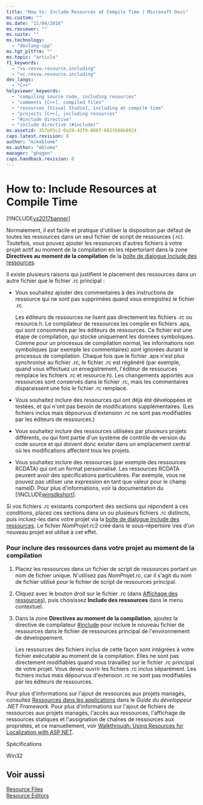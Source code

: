```yaml
---
title: "How to: Include Resources at Compile Time | Microsoft Docs"
ms.custom: ""
ms.date: "11/04/2016"
ms.reviewer: ""
ms.suite: ""
ms.technology: 
  - "devlang-cpp"
ms.tgt_pltfrm: ""
ms.topic: "article"
f1_keywords: 
  - "vs.resvw.resource.including"
  - "vc.resvw.resource.including"
dev_langs: 
  - "C++"
helpviewer_keywords: 
  - "compiling source code, including resources"
  - "comments [C++], compiled files"
  - "resources [Visual Studio], including at compile time"
  - "projects [C++], including resources"
  - "#include directive"
  - "include directive (#include)"
ms.assetid: 357e93c2-0a29-42f9-806f-882f688b8924
caps.latest.revision: 8
author: "mikeblome"
ms.author: "mblome"
manager: "ghogen"
caps.handback.revision: 8
---
```

# How to: Include Resources at Compile Time
[!INCLUDE[vs2017banner](../assembler/inline/includes/vs2017banner.md)]

Normalement, il est facile et pratique d'utiliser la disposition par défaut de toutes les ressources dans un seul fichier de script de ressources \(.rc\).  Toutefois, vous pouvez ajouter les ressources d'autres fichiers à votre projet actif au moment de la compilation en les répertoriant dans la zone **Directives au moment de la compilation** de la [boîte de dialogue Include des ressources](../windows/resource-includes-dialog-box.md).  
  
 Il existe plusieurs raisons qui justifient le placement des ressources dans un autre fichier que le fichier .rc principal :  
  
-   Vous souhaitez ajouter des commentaires à des instructions de ressource qui ne sont pas supprimées quand vous enregistrez le fichier .rc.  
  
     Les éditeurs de ressources ne lisent pas directement les fichiers .rc ou resource.h.  Le compilateur de ressources les compile en fichiers .aps, qui sont consommés par les éditeurs de ressources.  Ce fichier est une étape de compilation, qui stocke uniquement les données symboliques.  Comme pour un processus de compilation normal, les informations non symboliques \(par exemple les commentaires\) sont ignorées durant le processus de compilation.  Chaque fois que le fichier .aps n'est plus synchronisé au fichier .rc, le fichier .rc est régénéré \(par exemple, quand vous effectuez un enregistrement, l'éditeur de ressources remplace les fichiers .rc et resource.h\).  Les changements apportés aux ressources sont conservés dans le fichier .rc, mais les commentaires disparaissent une fois le fichier .rc remplacé.  
  
-   Vous souhaitez inclure des ressources qui ont déjà été développées et testées, et qui n'ont pas besoin de modifications supplémentaires.  \(Les fichiers inclus mais dépourvus d'extension .rc ne sont pas modifiables par les éditeurs de ressources.\)  
  
-   Vous souhaitez inclure des ressources utilisées par plusieurs projets différents, ou qui font partie d'un système de contrôle de version du code source et qui doivent donc exister dans un emplacement central où les modifications affectent tous les projets.  
  
-   Vous souhaitez inclure des ressources \(par exemple des ressources RCDATA\) qui ont un format personnalisé.  Les ressources RCDATA peuvent avoir des spécifications particulières.  Par exemple, vous ne pouvez pas utiliser une expression en tant que valeur pour le champ nameID.  Pour plus d'informations, voir la documentation du [!INCLUDE[winsdkshort](../atl/reference/includes/winsdkshort_md.md)].  
  
 Si vos fichiers .rc existants comportent des sections qui répondent à ces conditions, placez ces sections dans un ou plusieurs fichiers .rc distincts, puis incluez\-les dans votre projet via la [boîte de dialogue Include des ressources](../windows/resource-includes-dialog-box.md).  Le fichier *NomProjet*.rc2 créé dans le sous\-répertoire \\res d'un nouveau projet est utilisé à cet effet.  
  
### Pour inclure des ressources dans votre projet au moment de la compilation  
  
1.  Placez les ressources dans un fichier de script de ressources portant un nom de fichier unique.  N'utilisez pas *NomProjet*.rc, car il s'agit du nom de fichier utilisé pour le fichier de script de ressources principal.  
  
2.  Cliquez avec le bouton droit sur le fichier .rc \(dans [Affichage des ressources](../windows/resource-view-window.md)\), puis choisissez **Include des ressources** dans le menu contextuel.  
  
3.  Dans la zone **Directives au moment de la compilation**, ajoutez la directive de compilateur [\#include](../preprocessor/hash-include-directive-c-cpp.md) pour inclure le nouveau fichier de ressources dans le fichier de ressources principal de l'environnement de développement.  
  
     Les ressources des fichiers inclus de cette façon sont intégrées à votre fichier exécutable au moment de la compilation.  Elles ne sont pas directement modifiables quand vous travaillez sur le fichier .rc principal de votre projet.  Vous devez ouvrir les fichiers .rc inclus séparément.  Les fichiers inclus mais dépourvus d'extension .rc ne sont pas modifiables par les éditeurs de ressources.  
  
 Pour plus d'informations sur l'ajout de ressources aux projets managés, consultez [Ressources dans les applications](../Topic/Resources%20in%20Desktop%20Apps.md) dans le *Guide du développeur .NET Framework.* Pour plus d'informations sur l'ajout de fichiers de ressources aux projets managés, l'accès aux ressources, l'affichage de ressources statiques et l'assignation de chaînes de ressources aux propriétés, et ce manuellement, voir [Walkthrough: Using Resources for Localization with ASP.NET](../Topic/Walkthrough:%20Using%20Resources%20for%20Localization%20with%20ASP.NET.md).  
  
 Spécifications  
  
 Win32  
  
## Voir aussi  
 [Resource Files](../mfc/resource-files-visual-studio.md)   
 [Resource Editors](../mfc/resource-editors.md)